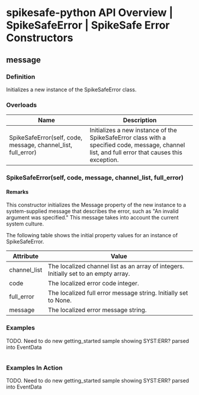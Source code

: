 # spikesafe-python API Overview | SpikeSafeError | SpikeSafe Error Constructors

## message

### Definition
Initializes a new instance of the SpikeSafeError class.

### Overloads
| Name | Description |
| - | - |
| SpikeSafeError(self, code, message, channel_list, full_error) | Initializes a new instance of the SpikeSafeError class with a specified code, message, channel list, and full error that causes this exception. |

### SpikeSafeError(self, code, message, channel_list, full_error)

#### Remarks
This constructor initializes the Message property of the new instance to a system-supplied message that describes the error, such as "An invalid argument was specified." This message takes into account the current system culture.

The following table shows the initial property values for an instance of SpikeSafeError.

| Attribute | Value |
| - | - |
| channel_list | The localized channel list as an array of integers. Initially set to an empty array. | 
| code | The localized error code integer. |
| full_error  | The localized full error message string. Initially set to None. |
| message | The localized error message string. |

### Examples
TODO. Need to do new getting_started sample showing SYST:ERR? parsed into EventData
```
```

### Examples In Action
TODO. Need to do new getting_started sample showing SYST:ERR? parsed into EventData
